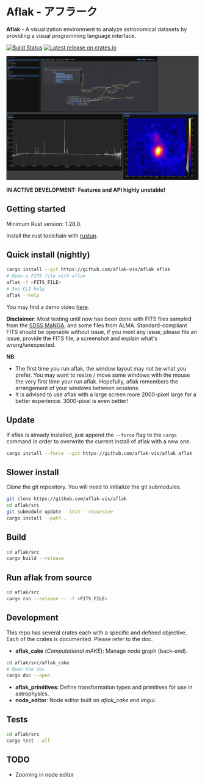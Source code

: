 # Aflak - アフラーク

**Aflak** - A visualization environment to analyze astronomical datasets
by providing a visual programming language interface.

[![Build Status](https://travis-ci.org/aflak-vis/aflak.svg?branch=master)](https://travis-ci.org/aflak-vis/aflak)
[![Latest release on crates.io](https://meritbadge.herokuapp.com/aflak)](https://crates.io/crates/aflak)

![Screenshot of Aflak](images/aflak-screen.png)

**IN ACTIVE DEVELOPMENT: Features and API highly unstable!**

## Getting started

Minimum Rust version: 1.28.0.

Install the rust toolchain with [rustup](https://rustup.rs/).

## Quick install (nightly)

```sh
cargo install --git https://github.com/aflak-vis/aflak aflak
# Open a FITS file with aflak
aflak -f <FITS_FILE>
# See CLI help
aflak --help
```

You may find a demo video [here](https://vimeo.com/290328343).

**Disclaimer**: Most testing until now has been done with FITS files sampled
from the [SDSS MaNGA](https://www.sdss.org/surveys/manga/), and some files
from ALMA. Standard-compliant FITS should be openable without issue, if
you meet any issue, please file an issue, provide the FITS file, a
screenshot and explain what's wrong/unexpected.

**NB**:
- The first time you run aflak, the window layout may not be what you
prefer. You may want to resize / move some windows with the mouse the
very first time your run aflak.
Hopefully, aflak remembers the arrangement of your windows between sessions.
- It is advised to use aflak with a large screen more 2000-pixel large
for a better experience. 3000-pixel is even better!

## Update

If aflak is already installed, just append the `--force` flag to the `cargo`
command in order to overwrite the current install of aflak with a new one.

```sh
cargo install --force --git https://github.com/aflak-vis/aflak aflak
```

## Slower install

Clone the git repository.
You will need to initialize the git submodules.

```sh
git clone https://github.com/aflak-vis/aflak
cd aflak/src
git submodule update --init --recursive
cargo install --path .
```

## Build

```sh
cd aflak/src
cargo build --release
```

## Run aflak from source

```sh
cd aflak/src
cargo run --release -- -f <FITS_FILE>
```

## Development

This repo has several crates each with a specific and defined objective.
Each of the crates is documented. Please refer to the doc.

- **aflak_cake** (*Computational mAKE*): Manage node graph (back-end).

```sh
cd aflak/src/aflak_cake
# Open the doc
cargo doc --open
```
- **aflak_primitives**: Define transformation types and primitives for use in
astrophysics.
- **node_editor**: Node editor built on *aflak_cake* and *imgui*.

## Tests

```sh
cd aflak/src
cargo test --all
```

## TODO

- Zooming in node editor
